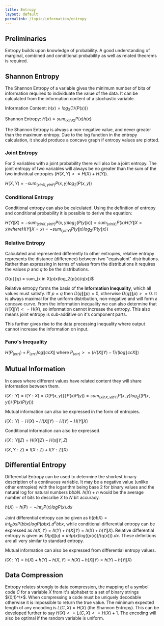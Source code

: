 ```yaml
---
title: Entropy
layout: default
permalink: /topic/information/entropy
---
```


## Preliminaries
Entropy builds upon knowledge of probability.  A good understanding of marginal, combined and conditional probability as well as related theorems is required.

## Shannon Entropy
The Shannon Entropy of a variable gives the minimum number of bits of information required to individuate the value of the data.  It can be calculated from the information content of a stochastic variable.

Information Content: $h(x) = log_2(1/(P(x)))$

Shannon Entropy: $H(x) = sum_(x in X)P(x)h(x)$

The Shannon Entropy is always a non-negative value, and never greater than the maximum entropy.  Due to the log function in the entropy calculation, it should produce a concave graph if entropy values are plotted.

### Joint Entropy
For 2 variables with a joint probability there will also be a joint entropy.  The joint entropy of two variables will always be no greater than the sum of the two individual entropies ($H(X,Y) <= H(X)+H(Y)$).

$H(X,Y) = -sum_(x in X, y in Y)P(x, y)log_2(P(x, y))$

### Conditional Entropy
Conditional entropy can also be calculated.  Using the definition of entropy and conditional probability it is possible to derive the equation:

$H(Y\|X) = -sum_(x in X, y in Y)P(x, y)log_2(P(y\|x))
         = sum_(x in X)P(x)H(Y \| X=x) where H(Y \| X=x) = -sum_(y in Y)P(y\|x)log_2(P(y\|x))$

### Relative Entropy
Calculated and represented differently to other entropies, relative entropy represents the distance (difference) between two "equivalent" distributions.  Rather than expressing in terms of values from the distributions it requires the values $p$ and $q$ to be the distributions.

$D(p \|\| q)$ = sum_(x in X)p(x)log_2(p(x)/q(x))$

Relative entropy forms the basis of the **Information Inequality**, which all values must satisfy.  Iff $p = q$ then $D(q \|\| p) = 0$, otherwise $D(q \|\| p) >= 0$.   It is always maximal for the uniform distribution, non-negative and will form a concave curve.  From the information inequality we can also determine that $H(X\|Y) <= H(X)$, so information cannot increase the entropy.  This also means joint entropy is sub-additive on it's component parts.

This further gives rise to the data processing inequality where output cannot increase the information on input.

### Fano's Inequality
$H(P_(err))+P_(err)log\|ccX\|$ where $P_(err) >= (H(X\|Y)-1)/(log\|ccX\|)$


## Mutual Information
In cases where different values have related content they will share information between them.

$I(X:Y) = I(Y:X) = D(P(x,y) \|\| P(x)P(y))
                 = sum_(x in X, y in Y)P(x, y)log_2((P(x, y))/(P(x)P(y)))$

Mutual information can also be expressed in the form of entropies.

$I(X:Y) = H(X)-H(X\|Y) = H(Y)-H(Y\|X)$

Conditional information can also be expressed.

$I(X:Y\|Z) = H(X\|Z)-H(x\|Y, Z)$

$I(X, Y:Z) = I(X:Z)+I(Y:Z\|X)$


## Differential Entropy
Differential Entropy can be used to determine the shortest binary description of a continuous variable.  It may be a negative value (unlike other entropies) with the logarithm being base 2 for binary values and the natural log for natural numbers $bbbN$.  $h(X)+n$ would be the average number of bits to describe *X* to *N* bit accuracy.

$h(X) = h(P) = -int_sP(x)logP(x).dx$

Joint differential entropy can be given as $h(bbX) = int_bbsP(bbx)logP(bbx).d^nbbx$, while conditional differential entropy can be expressed as $h(X,Y) = h(Y)+h(X\|Y) = h(X)+h(Y\|X)$.  Relative differential entropy is given as $D(p\|\|q) = intp(x)log((p(x))/(q(x))).dx$.  These definitions are all very similar to standard entropy.

Mutual information can also be expressed from differential entropy values.

$I(X:Y) = h(X)+h(Y)-h(X,Y) = h(X)-h(X\|Y) = h(Y)-h(Y\|X)$

## Data Compression
Entropy relates strongly to data compression, the mapping of a symbol code *C* for a variable *X* from it's alphabet to a set of binary strings ${0,1}^\*$.  When compressing a code must be uniquely decodable otherwise it is impossible to return the true value.  The minimum expected length of any encoding is $L(C,X) = H(X)$ (the Shannon Entropy).  This can be developed further to say $H(X)<=L(C,X)<=H(X)+1$.  The encoding will also be optimal if the random variable is uniform.
